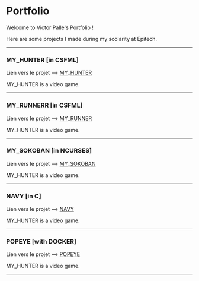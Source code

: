 # Portfolio

Welcome to Victor Palle's Portfolio !

Here are some projects I made during my scolarity at Epitech.

***

### MY_HUNTER [in CSFML]

  Lien vers le projet --> [MY_HUNTER](./MY_HUNTER)

MY_HUNTER is a video game.

***

### MY_RUNNERR [in CSFML]

  Lien vers le projet --> [MY_RUNNER](./MY_RUNNER)

MY_HUNTER is a video game.

***
### MY_SOKOBAN [in NCURSES]

  Lien vers le projet --> [MY_SOKOBAN](./MY_SOKOBAN)

MY_HUNTER is a video game.

***

### NAVY [in C]

  Lien vers le projet --> [NAVY](./NAVY)

MY_HUNTER is a video game.

***

### POPEYE [with DOCKER]

  Lien vers le projet --> [POPEYE](./POPEYE)

MY_HUNTER is a video game.

***
